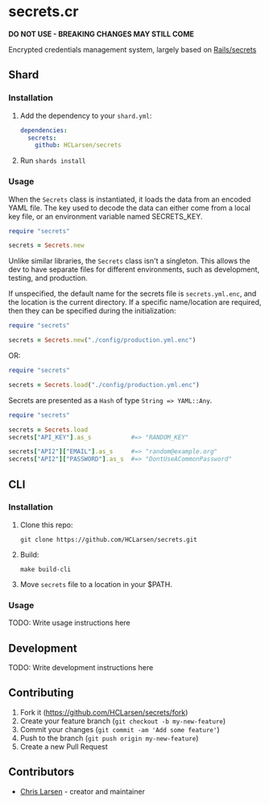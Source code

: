 # secrets.cr

**DO NOT USE - BREAKING CHANGES MAY STILL COME**

Encrypted credentials management system, largely based on [Rails/secrets](https://github.com/rails/rails/blob/3a69bcdf1fff15234410a598617767203ab38eae/railties/lib/rails/secrets.rb)

## Shard

### Installation

1. Add the dependency to your `shard.yml`:

   ```yaml
   dependencies:
     secrets:
       github: HCLarsen/secrets
   ```

2. Run `shards install`

### Usage

When the `Secrets` class is instantiated, it loads the data from an encoded YAML file. The key used to decode the data can either come from a local key file, or an environment variable named SECRETS_KEY.

```ruby
require "secrets"

secrets = Secrets.new
```

Unlike similar libraries, the `Secrets` class isn't a singleton. This allows the dev to have separate files for different environments, such as development, testing, and production.

If unspecified, the default name for the secrets file is `secrets.yml.enc`, and the location is the current directory. If a specific name/location are required, then they can be specified during the initialization:

```ruby
require "secrets"

secrets = Secrets.new("./config/production.yml.enc")
```

OR:

```ruby
require "secrets"

secrets = Secrets.load("./config/production.yml.enc")
```

Secrets are presented as a `Hash` of type `String => YAML::Any`.

```ruby
require "secrets"

secrets = Secrets.load
secrets["API_KEY"].as_s           #=> "RANDOM_KEY"

secrets["API2"]["EMAIL"].as_s     #=> "random@example.org"
secrets["API2"]["PASSWORD"].as_s  #=> "DontUseACommonPassword"
```

## CLI

### Installation

1. Clone this repo:

   ```
   git clone https://github.com/HCLarsen/secrets.git
   ```

2. Build:
   ```
   make build-cli
   ```

3. Move `secrets` file to a location in your $PATH.

### Usage

TODO: Write usage instructions here

## Development

TODO: Write development instructions here

## Contributing

1. Fork it (<https://github.com/HCLarsen/secrets/fork>)
2. Create your feature branch (`git checkout -b my-new-feature`)
3. Commit your changes (`git commit -am 'Add some feature'`)
4. Push to the branch (`git push origin my-new-feature`)
5. Create a new Pull Request

## Contributors

- [Chris Larsen](https://github.com/HCLarsen) - creator and maintainer
